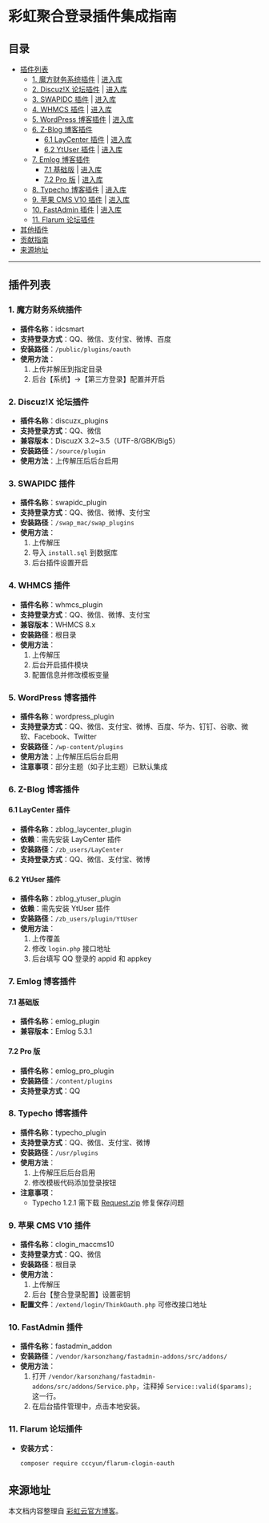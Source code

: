 # 彩虹聚合登录插件集成指南

## 目录
- [插件列表](#插件列表)
  - [1. 魔方财务系统插件](#idcsmart) | [进入库](https://github.com/ldxw/aggregation-login/tree/main/plugins/idcsmart)
  - [2. Discuz!X 论坛插件](#discuzx_plugins) | [进入库](https://github.com/ldxw/aggregation-login/tree/main/plugins/discuzx_plugins)
  - [3. SWAPIDC 插件](#swapidc_plugin) | [进入库](https://github.com/ldxw/aggregation-login/tree/main/plugins/swapidc_plugin)
  - [4. WHMCS 插件](#whmcs_plugin) | [进入库](https://github.com/ldxw/aggregation-login/tree/main/plugins/whmcs_plugin)
  - [5. WordPress 博客插件](#wordpress_plugin) | [进入库](https://github.com/ldxw/aggregation-login/tree/main/plugins/wordpress_plugin)
  - [6. Z-Blog 博客插件](#z-blog-博客插件)
    - [6.1 LayCenter 插件](#zblog_laycenter_plugin) | [进入库](https://github.com/ldxw/aggregation-login/tree/main/plugins/zblog_laycenter_plugin)
    - [6.2 YtUser 插件](#zblog_ytuser_plugin) | [进入库](https://github.com/ldxw/aggregation-login/tree/main/plugins/zblog_ytuser_plugin)
  - [7. Emlog 博客插件](#emlog_blog_plugin)
    - [7.1 基础版](#emlog_plugin) | [进入库](https://github.com/ldxw/aggregation-login/tree/main/plugins/emlog_plugin)
    - [7.2 Pro 版](#emlog_pro_plugin) | [进入库](https://github.com/ldxw/aggregation-login/tree/main/plugins/emlog_pro_plugin)
  - [8. Typecho 博客插件](#typecho_plugin) | [进入库](https://github.com/ldxw/aggregation-login/tree/main/plugins/typecho_plugin)
  - [9. 苹果 CMS V10 插件](#clogin_maccms10) | [进入库](https://github.com/ldxw/aggregation-login/tree/main/plugins/clogin_maccms10)
  - [10. FastAdmin 插件](#fastadmin_addon) | [进入库](https://github.com/ldxw/aggregation-login/tree/main/plugins/fastadmin_addon)
  - [11. Flarum 论坛插件](#flarum_clogin_oauth)
- [其他插件](#其他插件)
- [贡献指南](#贡献指南)
- [来源地址](#来源地址)

---

## <a name="插件列表"></a>插件列表

### <a name="idcsmart"></a>1. 魔方财务系统插件
- **插件名称**：idcsmart
- **支持登录方式**：QQ、微信、支付宝、微博、百度
- **安装路径**：`/public/plugins/oauth`
- **使用方法**：
  1. 上传并解压到指定目录
  2. 后台【系统】->【第三方登录】配置并开启

### <a name="discuzx_plugins"></a>2. Discuz!X 论坛插件
- **插件名称**：discuzx_plugins
- **支持登录方式**：QQ、微信
- **兼容版本**：DiscuzX 3.2~3.5（UTF-8/GBK/Big5）
- **安装路径**：`/source/plugin`
- **使用方法**：上传解压后后台启用

### <a name="swapidc_plugin"></a>3. SWAPIDC 插件
- **插件名称**：swapidc_plugin
- **支持登录方式**：QQ、微信、微博、支付宝
- **安装路径**：`/swap_mac/swap_plugins`
- **使用方法**：
  1. 上传解压
  2. 导入 `install.sql` 到数据库
  3. 后台插件设置开启

### <a name="whmcs_plugin"></a>4. WHMCS 插件
- **插件名称**：whmcs_plugin
- **支持登录方式**：QQ、微信、微博、支付宝
- **兼容版本**：WHMCS 8.x
- **安装路径**：根目录
- **使用方法**：
  1. 上传解压
  2. 后台开启插件模块
  3. 配置信息并修改模板变量

### <a name="wordpress_plugin"></a>5. WordPress 博客插件
- **插件名称**：wordpress_plugin
- **支持登录方式**：QQ、微信、支付宝、微博、百度、华为、钉钉、谷歌、微软、Facebook、Twitter
- **安装路径**：`/wp-content/plugins`
- **使用方法**：上传解压后后台启用
- **注意事项**：部分主题（如子比主题）已默认集成

### <a name="z-blog-博客插件"></a>6. Z-Blog 博客插件

#### <a name="zblog_laycenter_plugin"></a>6.1 LayCenter 插件
- **插件名称**：zblog_laycenter_plugin
- **依赖**：需先安装 LayCenter 插件
- **安装路径**：`/zb_users/LayCenter`
- **支持登录方式**：QQ、微信、支付宝、微博

#### <a name="zblog_ytuser_plugin"></a>6.2 YtUser 插件
- **插件名称**：zblog_ytuser_plugin
- **依赖**：需先安装 YtUser 插件
- **安装路径**：`/zb_users/plugin/YtUser`
- **使用方法**：
  1. 上传覆盖
  2. 修改 `login.php` 接口地址
  3. 后台填写 QQ 登录的 appid 和 appkey

### <a name="emlog_blog_plugin"></a>7. Emlog 博客插件

#### <a name="emlog_plugin"></a>7.1 基础版
- **插件名称**：emlog_plugin
- **兼容版本**：Emlog 5.3.1

#### <a name="emlog_pro_plugin"></a>7.2 Pro 版
- **插件名称**：emlog_pro_plugin
- **安装路径**：`/content/plugins`
- **支持登录方式**：QQ

### <a name="typecho_plugin"></a>8. Typecho 博客插件
- **插件名称**：typecho_plugin
- **支持登录方式**：QQ、微信、支付宝、微博
- **安装路径**：`/usr/plugins`
- **使用方法**：
  1. 上传解压后后台启用
  2. 修改模板代码添加登录按钮
- **注意事项**：
  - Typecho 1.2.1 需下载 [Request.zip](https://github.com/ldxw/aggregation-login/tree/main/plugins/zblog_ytuser_plugin/Request.zip) 修复保存问题

### <a name="clogin_maccms10"></a>9. 苹果 CMS V10 插件
- **插件名称**：clogin_maccms10
- **支持登录方式**：QQ、微信
- **安装路径**：根目录
- **使用方法**：
  1. 上传解压
  2. 后台【整合登录配置】设置密钥
- **配置文件**：`/extend/login/ThinkOauth.php` 可修改接口地址

### <a name="fastadmin_addon"></a>10. FastAdmin 插件
- **插件名称**：fastadmin_addon
- **安装路径**：`/vendor/karsonzhang/fastadmin-addons/src/addons/`
- **使用方法**：
  1. 打开 `/vendor/karsonzhang/fastadmin-addons/src/addons/Service.php`，注释掉 `Service::valid($params);` 这一行。
  2. 在后台插件管理中，点击本地安装。

### <a name="flarum_clogin_oauth"></a>11. Flarum 论坛插件
- **安装方式**：
  ```bash
  composer require cccyun/flarum-clogin-oauth

## <a name="来源地址"></a>来源地址
本文档内容整理自 [彩虹云官方博客](https://blog.cccyun.cn/post-430.html)。